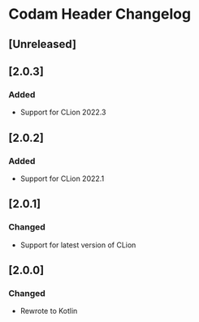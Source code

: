 <!-- Keep a Changelog guide -> https://keepachangelog.com -->

# Codam Header Changelog

## [Unreleased]
## [2.0.3]
### Added
- Support for CLion 2022.3 
## [2.0.2]
### Added
- Support for CLion 2022.1

## [2.0.1]
### Changed
- Support for latest version of CLion

## [2.0.0]
### Changed
- Rewrote to Kotlin
